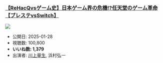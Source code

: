 ### [【ReHacQvsゲーム史】日本ゲーム界の危機!?任天堂のゲーム革命【プレステvsSwitch】](https://www.youtube.com/watch?v=iRIeWYQyeOo)
[![](https://img.youtube.com/vi/iRIeWYQyeOo/sddefault.jpg)](https://www.youtube.com/watch?v=iRIeWYQyeOo)
-   公開日: 2025-01-28
-   視聴数: 100,800
-   **いいね数: 1,379**
-   出演者: [川上量生](/rehacq_fan/people/川上量生 "wikilink"), 浜村弘一

